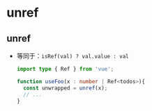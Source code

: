 # unref

## unref

*   等同于：`isRef(val) ? val.value : val`

    ```typescript
    import type { Ref } from 'vue';

    function useFoo(x : number | Ref<todos>){
      const unwrapped = unref(x);
      // ...
    }
    ```

